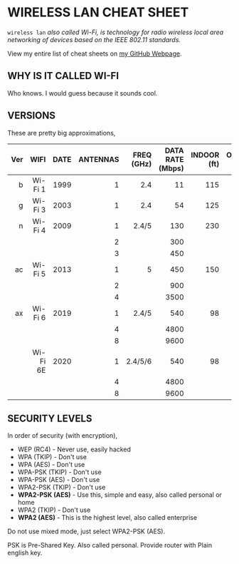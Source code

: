 # WIRELESS LAN CHEAT SHEET

`wireless lan` _also called Wi-Fi, is technology for radio wireless
local area networking of devices based on the IEEE 802.11 standards._

View my entire list of cheat sheets on
[my GitHub Webpage](https://jeffdecola.github.io/my-cheat-sheets/).

## WHY IS IT CALLED WI-FI

Who knows. I would guess because it sounds cool.

## VERSIONS

These are pretty big approximations,

|  Ver |    WIFI | DATE | ANTENNAS |  FREQ (GHz)|  DATA RATE (Mbps) | INDOOR (ft) | OUTDOOR (ft) |
|-----:|--------:|-----:|---------:|-----------:|------------------:|------------:|-------------:|
|    b |  Wi-Fi 1 | 1999 |        1 |        2.4 |                11 |         115 |          460 |
|    g |  Wi-Fi 3 | 2003 |        1 |        2.4 |                54 |         125 |          460 |
|    n |  Wi-Fi 4 | 2009 |        1 |      2.4/5 |               130 |         230 |          820 |
|      |          |      |        2 |            |               300 |             |              |
|      |          |      |        3 |            |               450 |             |              |
|   ac |  Wi-Fi 5 | 2013 |        1 |          5 |               450 |         150 |          300 |
|      |          |      |        2 |            |               900 |             |              |
|      |          |      |        4 |            |              3500 |             |              |
|   ax |  Wi-Fi 6 | 2019 |        1 |      2.4/5 |               540 |          98 |          390 |
|      |          |      |        4 |            |              4800 |             |              |
|      |          |      |        8 |            |              9600 |             |              |
|      | Wi-Fi 6E | 2020 |        1 |    2.4/5/6 |               540 |          98 |          390 |
|      |          |      |        4 |            |              4800 |             |              |
|      |          |      |        8 |            |              9600 |             |              |

## SECURITY LEVELS

In order of security (with encryption),

* WEP (RC4) - Never use, easily hacked
* WPA (TKIP) - Don't use
* WPA (AES) - Don't use
* WPA-PSK (TKIP) - Don't use
* WPA-PSK (AES) - Don't use
* WPA2-PSK (TKIP) - Don't use
* **WPA2-PSK (AES)** - Use this, simple and easy, also called personal or home
* WPA2 (TKIP) - Don't use
* **WPA2 (AES)** - This is the highest level, also called enterprise

Do not use mixed mode, just select WPA2-PSK (AES).

PSK is Pre-Shared Key. Also called personal.  Provide router with Plain english key.
